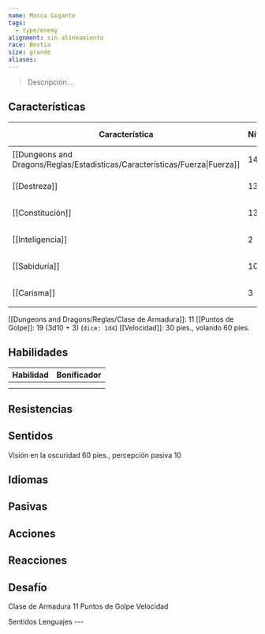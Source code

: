 ```yaml
---
name: Mosca Gigante
tags:
  - type/enemy
alignment: sin alineamiento
race: Bestia
size: grande
aliases:
---
```

> Descripción...
## Características
| Característica                                                              | Nivel | Bonificador | Lanzar dado      |
| --------------------------------------------------------------------------- | ----- | ----------- | ---------------- |
| [[Dungeons and Dragons/Reglas/Estadisticas/Características/Fuerza\|Fuerza]] | 14    | +2          | `dice: 1d20 + 0` |
| [[Destreza]]                                                                | 13    | +1          | `dice: 1d20 + 0` |
| [[Constitución]]                                                            | 13    | +1          | `dice: 1d20 + 0` |
| [[Inteligencia]]                                                            | 2     | -4          | `dice: 1d20 + 0` |
| [[Sabiduría]]                                                               | 10    | +0          | `dice: 1d20 + 0` |
| [[Carisma]]                                                                 | 3     | -4          | `dice: 1d20 + 0` |

[[Dungeons and Dragons/Reglas/Clase de Armadura]]: 11
[[Puntos de Golpe]]: 19 (3d10 + 3) (`dice: 1d4`)
[[Velocidad]]: 30 pies., volando 60 pies.
## Habilidades
| Habilidad | Bonificador |
| --------- | ----------- |
|           |             |
|           |             |
## Resistencias

## Sentidos

Visión en la oscuridad 60 pies., percepción pasiva 10

## Idiomas

## Pasivas

## Acciones

## Reacciones

## Desafío


Clase de Armadura 11
Puntos de Golpe 
Velocidad 

Sentidos 
Lenguajes ---